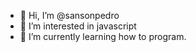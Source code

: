 - 👋 Hi, I’m @sansonpedro
- 👀 I’m interested in javascript
- 🌱 I’m currently learning how to program.
<!---
sansonpedro/sansonpedro is a ✨ special ✨ repository because its `README.md` (this file) appears on your GitHub profile.
You can click the Preview link to take a look at your changes.
--->
